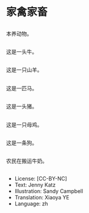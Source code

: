# 家禽家畜

##
本养动物。

##
这是一头牛。

##
这是一只山羊。

##
这是一匹马。

##
这是一头猪。

##
这是一只母鸡。

##
这是一条狗。

##
农民在搬运牛奶。

##
* License: [CC-BY-NC]
* Text: Jenny Katz
* Illustration: Sandy Campbell
* Translation: Xiaoya YE
* Language: zh
